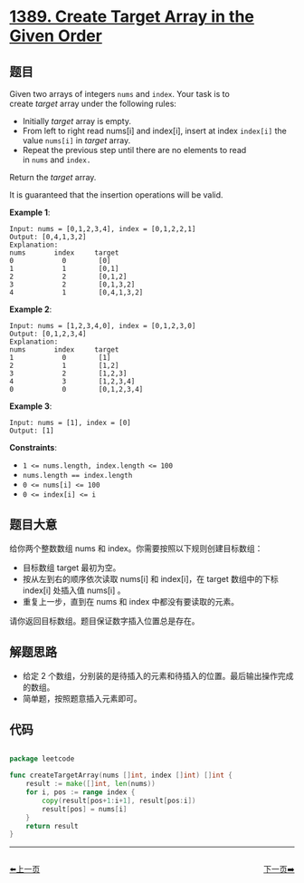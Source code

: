 # [1389. Create Target Array in the Given Order](https://leetcode.com/problems/create-target-array-in-the-given-order/)

## 题目

Given two arrays of integers `nums` and `index`. Your task is to create *target* array under the following rules:

- Initially *target* array is empty.
- From left to right read nums[i] and index[i], insert at index `index[i]` the value `nums[i]` in *target* array.
- Repeat the previous step until there are no elements to read in `nums` and `index.`

Return the *target* array.

It is guaranteed that the insertion operations will be valid.

**Example 1**:

```
Input: nums = [0,1,2,3,4], index = [0,1,2,2,1]
Output: [0,4,1,3,2]
Explanation:
nums       index     target
0            0        [0]
1            1        [0,1]
2            2        [0,1,2]
3            2        [0,1,3,2]
4            1        [0,4,1,3,2]
```

**Example 2**:

```
Input: nums = [1,2,3,4,0], index = [0,1,2,3,0]
Output: [0,1,2,3,4]
Explanation:
nums       index     target
1            0        [1]
2            1        [1,2]
3            2        [1,2,3]
4            3        [1,2,3,4]
0            0        [0,1,2,3,4]
```

**Example 3**:

```
Input: nums = [1], index = [0]
Output: [1]
```

**Constraints**:

- `1 <= nums.length, index.length <= 100`
- `nums.length == index.length`
- `0 <= nums[i] <= 100`
- `0 <= index[i] <= i`

## 题目大意

给你两个整数数组 nums 和 index。你需要按照以下规则创建目标数组：

- 目标数组 target 最初为空。
- 按从左到右的顺序依次读取 nums[i] 和 index[i]，在 target 数组中的下标 index[i] 处插入值 nums[i] 。
- 重复上一步，直到在 nums 和 index 中都没有要读取的元素。

请你返回目标数组。题目保证数字插入位置总是存在。




## 解题思路

- 给定 2 个数组，分别装的是待插入的元素和待插入的位置。最后输出操作完成的数组。
- 简单题，按照题意插入元素即可。

## 代码

```go

package leetcode

func createTargetArray(nums []int, index []int) []int {
	result := make([]int, len(nums))
	for i, pos := range index {
		copy(result[pos+1:i+1], result[pos:i])
		result[pos] = nums[i]
	}
	return result
}

```
----------------------------------------------
<div style="display: flex;justify-content: space-between;align-items: center;">
<p><a href="https://books.halfrost.com/leetcode/ChapterFour/1385.Find-the-Distance-Value-Between-Two-Arrays/">⬅️上一页</a></p>
<p><a href="https://books.halfrost.com/leetcode/ChapterFour/1455.Check-If-a-Word-Occurs-As-a-Prefix-of-Any-Word-in-a-Sentence/">下一页➡️</a></p>
</div>
